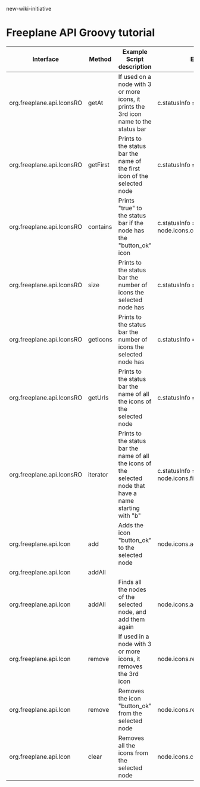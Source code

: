 new-wiki-initiative
# Freeplane API Groovy tutorial

| Interface                 | Method   | Example Script description                                                                                 | Example Script                                        |
| ------------------------- | -------- | ---------------------------------------------------------------------------------------------------------- | ----------------------------------------------------- |
| org.freeplane.api.IconsRO | getAt    | If used on a node with 3 or more icons, it prints the 3rd icon name to the status bar                      | c.statusInfo = node.icons.getAt(2)                    |
| org.freeplane.api.IconsRO | getFirst | Prints to the status bar the name of the first icon of the selected node                                   | c.statusInfo = node.icons.getFirst()                  |
| org.freeplane.api.IconsRO | contains | Prints "true" to the status bar if the node has the "button\_ok" icon                                      | c.statusInfo = node.icons.contains("button\_ok")      |
| org.freeplane.api.IconsRO | size     | Prints to the status bar the number of icons the selected node has                                         | c.statusInfo = node.icons.size()                      |
| org.freeplane.api.IconsRO | getIcons | Prints to the status bar the number of icons the selected node has                                         | c.statusInfo = node.icons.getIcons()                  |
| org.freeplane.api.IconsRO | getUrls  | Prints to the status bar the name of all the icons of the selected node                                    | c.statusInfo = node.icons.getUrls()                   |
| org.freeplane.api.IconsRO | iterator | Prints to the status bar the name of all the icons of the selected node that have a name starting with "b" | c.statusInfo = node.icons.findAll{it.startsWith('b')} |
| org.freeplane.api.Icon    | add      | Adds the icon "button\_ok" to the selected node                                                            | node.icons.add("button\_ok")                          |
| org.freeplane.api.Icon    | addAll   |                                                                                                            |                                                       |
| org.freeplane.api.Icon    | addAll   | Finds all the nodes of the selected node, and add them again                                               | node.icons.addAll(node.icons.findAll())               |
| org.freeplane.api.Icon    | remove   | If used in a node with 3 or more icons, it removes the 3rd icon                                            | node.icons.remove(2)                                  |
| org.freeplane.api.Icon    | remove   | Removes the icon "button\_ok" from the selected node                                                       | node.icons.remove("button\_ok")                       |
| org.freeplane.api.Icon    | clear    | Removes all the icons from the selected node                                                               | node.icons.clear()                                    |

